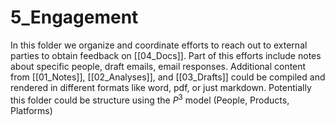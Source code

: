 # 5_Engagement 
In this folder we organize and coordinate efforts to reach out to external parties to obtain feedback on [[04_Docs]]. Part of this efforts include notes about specific people, draft emails, email responses. Additional content from [[01_Notes]], [[02_Analyses]], and [[03_Drafts]] could be compiled and rendered in different formats like word, pdf, or just markdown. Potentially this folder could be structure using the $P^3$ model (People, Products, Platforms)